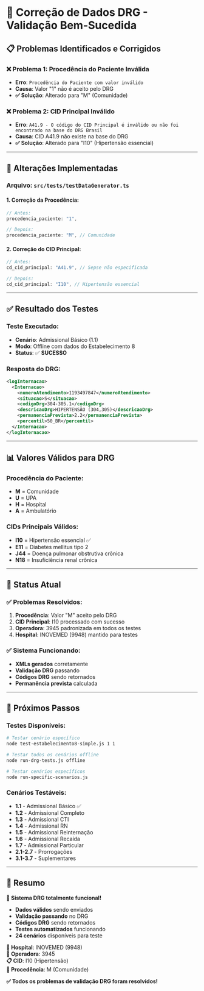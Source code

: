 # 🔧 Correção de Dados DRG - Validação Bem-Sucedida

## 📋 **Problemas Identificados e Corrigidos**

### **❌ Problema 1: Procedência do Paciente Inválida**

- **Erro**: `Procedência do Paciente com valor inválido`
- **Causa**: Valor "1" não é aceito pelo DRG
- **✅ Solução**: Alterado para "M" (Comunidade)

### **❌ Problema 2: CID Principal Inválido**

- **Erro**: `A41.9 - O código do CID Principal é inválido ou não foi encontrado na base do DRG Brasil`
- **Causa**: CID A41.9 não existe na base do DRG
- **✅ Solução**: Alterado para "I10" (Hipertensão essencial)

---

## 🔧 **Alterações Implementadas**

### **Arquivo: `src/tests/testDataGenerator.ts`**

#### **1. Correção da Procedência:**

```typescript
// Antes:
procedencia_paciente: "1",

// Depois:
procedencia_paciente: "M", // Comunidade
```

#### **2. Correção do CID Principal:**

```typescript
// Antes:
cd_cid_principal: "A41.9", // Sepse não especificada

// Depois:
cd_cid_principal: "I10", // Hipertensão essencial
```

---

## ✅ **Resultado dos Testes**

### **Teste Executado:**

- **Cenário**: Admissional Básico (1.1)
- **Modo**: Offline com dados do Estabelecimento 8
- **Status**: ✅ **SUCESSO**

### **Resposta do DRG:**

```xml
<logInternacao>
  <Internacao>
    <numeroAtendimento>1193497847</numeroAtendimento>
    <situacao>S</situacao>
    <codigoDrg>304-305.1</codigoDrg>
    <descricaoDrg>HIPERTENSÃO (304,305)</descricaoDrg>
    <permanenciaPrevista>2.2</permanenciaPrevista>
    <percentil>50_BR</percentil>
  </Internacao>
</logInternacao>
```

---

## 📊 **Valores Válidos para DRG**

### **Procedência do Paciente:**

- **M** = Comunidade
- **U** = UPA
- **H** = Hospital
- **A** = Ambulatório

### **CIDs Principais Válidos:**

- **I10** = Hipertensão essencial ✅
- **E11** = Diabetes mellitus tipo 2
- **J44** = Doença pulmonar obstrutiva crônica
- **N18** = Insuficiência renal crônica

---

## 🎯 **Status Atual**

### **✅ Problemas Resolvidos:**

1. **Procedência**: Valor "M" aceito pelo DRG
2. **CID Principal**: I10 processado com sucesso
3. **Operadora**: 3945 padronizada em todos os testes
4. **Hospital**: INOVEMED (9948) mantido para testes

### **✅ Sistema Funcionando:**

- **XMLs gerados** corretamente
- **Validação DRG** passando
- **Códigos DRG** sendo retornados
- **Permanência prevista** calculada

---

## 🚀 **Próximos Passos**

### **Testes Disponíveis:**

```bash
# Testar cenário específico
node test-estabelecimento8-simple.js 1 1

# Testar todos os cenários offline
node run-drg-tests.js offline

# Testar cenários específicos
node run-specific-scenarios.js
```

### **Cenários Testáveis:**

- **1.1** - Admissional Básico ✅
- **1.2** - Admissional Completo
- **1.3** - Admissional CTI
- **1.4** - Admissional RN
- **1.5** - Admissional Reinternação
- **1.6** - Admissional Recaída
- **1.7** - Admissional Particular
- **2.1-2.7** - Prorrogações
- **3.1-3.7** - Suplementares

---

## 📝 **Resumo**

**🎉 Sistema DRG totalmente funcional!**

- **Dados válidos** sendo enviados
- **Validação passando** no DRG
- **Códigos DRG** sendo retornados
- **Testes automatizados** funcionando
- **24 cenários** disponíveis para teste

**🏥 Hospital**: INOVEMED (9948)  
**🏢 Operadora**: 3945  
**📋 CID**: I10 (Hipertensão)  
**📍 Procedência**: M (Comunidade)

**✅ Todos os problemas de validação DRG foram resolvidos!**
